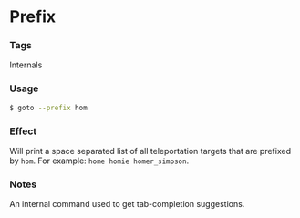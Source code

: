 # Prefix

### Tags

Internals

### Usage

```bash
$ goto --prefix hom
```

### Effect

Will print a space separated list of all teleportation targets that are prefixed
by `hom`. For example: `home homie homer_simpson`. 

### Notes

An internal command used to get tab-completion suggestions.
